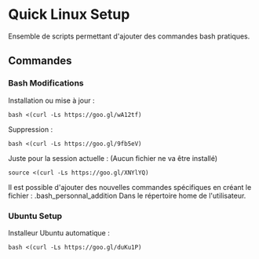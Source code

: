 # Quick Linux Setup
Ensemble de scripts permettant d'ajouter des commandes bash pratiques.

Commandes
--------

### Bash Modifications

Installation ou mise à jour :

    bash <(curl -Ls https://goo.gl/wA12tf)

Suppression :

    bash <(curl -Ls https://goo.gl/9fb5eV)

Juste pour la session actuelle : (Aucun fichier ne va être installé)

    source <(curl -Ls https://goo.gl/XNYlYQ)

Il est possible d'ajouter des nouvelles commandes spécifiques en créant le fichier : .bash_personnal_addition
Dans le répertoire home de l'utilisateur.

### Ubuntu Setup

Installeur Ubuntu automatique :

    bash <(curl -Ls https://goo.gl/duKu1P)
